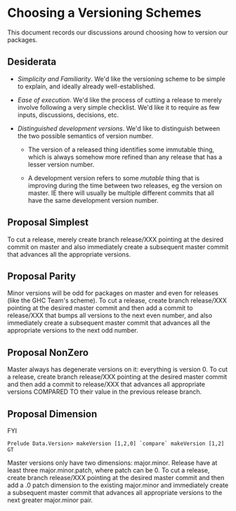 # Choosing a Versioning Schemes

This document records our discussions around choosing how to version our packages.

## Desiderata

- *Simplicity and Familiarity*. We'd like the versioning scheme to be simple to explain, and ideally already well-established.

- *Ease of execution*. We'd like the process of cutting a release to merely involve following a very simple checklist. We'd like it to require as few inputs, discussions, decisions, etc.

- *Distinguished development versions*. We'd like to distinguish between the two possible semantics of version number.

    - The version of a released thing identifies some immutable thing, which is always somehow more refined than any release that has a lesser version number.

    - A development version refers to some _mutable_ thing that is improving during the time between two releases, eg the version on master. IE there will usually be multiple different commits that all have the same development version number.

## Proposal Simplest

To cut a release, merely create branch release/XXX pointing at the desired commit on master and also immediately create a subsequent master commit that advances all the appropriate versions.

## Proposal Parity

Minor versions will be odd for packages on master and even for releases (like the GHC Team's scheme).
To cut a release, create branch release/XXX pointing at the desired master commit and then add a commit to release/XXX that bumps all versions to the next even number, and also immediately create a subsequent master commit that advances all the appropriate versions to the next odd number.

## Proposal NonZero

Master always has degenerate versions on it: everything is version 0.
To cut a release, create branch release/XXX pointing at the desired master commit and then add a commit to release/XXX that advances all appropriate versions COMPARED TO their value in the previous release branch.

## Proposal Dimension

FYI

```
Prelude Data.Version> makeVersion [1,2,0] `compare` makeVersion [1,2]
GT
```

Master versions only have two dimensions: major.minor.
Release have at least three major.minor.patch, where patch can be 0. To cut a release, create branch release/XXX pointing at the desired master commit and then add a .0 patch dimension to the existing major.minor and immediately create a subsequent master commit that advances all appropriate versions to the next greater major.minor pair.
